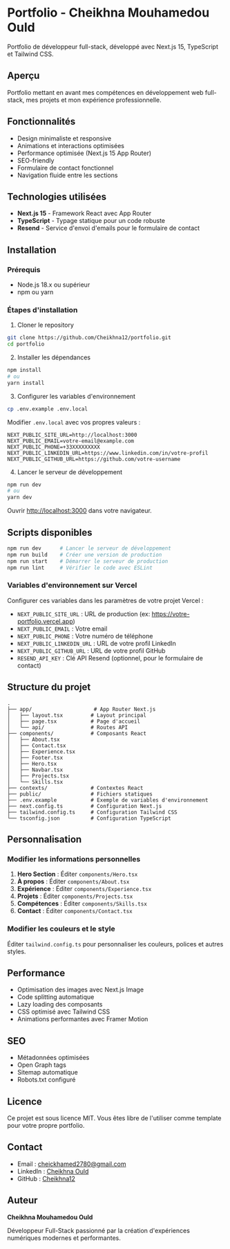 # Portfolio - Cheikhna Mouhamedou Ould

Portfolio de développeur full-stack, développé avec Next.js 15, TypeScript et Tailwind CSS.

## Aperçu

Portfolio mettant en avant mes compétences en développement web full-stack, mes projets et mon expérience professionnelle.

## Fonctionnalités

- Design minimaliste et responsive
- Animations et interactions optimisées
- Performance optimisée (Next.js 15 App Router)
- SEO-friendly
- Formulaire de contact fonctionnel
- Navigation fluide entre les sections

## Technologies utilisées

- **Next.js 15** - Framework React avec App Router
- **TypeScript** - Typage statique pour un code robuste
- **Resend** - Service d'envoi d'emails pour le formulaire de contact

## Installation

### Prérequis

- Node.js 18.x ou supérieur
- npm ou yarn

### Étapes d'installation

1. Cloner le repository

```bash
git clone https://github.com/Cheikhna12/portfolio.git
cd portfolio
```

2. Installer les dépendances

```bash
npm install
# ou
yarn install
```

3. Configurer les variables d'environnement

```bash
cp .env.example .env.local
```

Modifier `.env.local` avec vos propres valeurs :

```env
NEXT_PUBLIC_SITE_URL=http://localhost:3000
NEXT_PUBLIC_EMAIL=votre-email@example.com
NEXT_PUBLIC_PHONE=+33XXXXXXXXX
NEXT_PUBLIC_LINKEDIN_URL=https://www.linkedin.com/in/votre-profil
NEXT_PUBLIC_GITHUB_URL=https://github.com/votre-username
```

4. Lancer le serveur de développement

```bash
npm run dev
# ou
yarn dev
```

Ouvrir [http://localhost:3000](http://localhost:3000) dans votre navigateur.

## Scripts disponibles

```bash
npm run dev      # Lancer le serveur de développement
npm run build    # Créer une version de production
npm run start    # Démarrer le serveur de production
npm run lint     # Vérifier le code avec ESLint
```

### Variables d'environnement sur Vercel

Configurer ces variables dans les paramètres de votre projet Vercel :

- `NEXT_PUBLIC_SITE_URL` : URL de production (ex: https://votre-portfolio.vercel.app)
- `NEXT_PUBLIC_EMAIL` : Votre email
- `NEXT_PUBLIC_PHONE` : Votre numéro de téléphone
- `NEXT_PUBLIC_LINKEDIN_URL` : URL de votre profil LinkedIn
- `NEXT_PUBLIC_GITHUB_URL` : URL de votre profil GitHub
- `RESEND_API_KEY` : Clé API Resend (optionnel, pour le formulaire de contact)

## Structure du projet

```
.
├── app/                    # App Router Next.js
│   ├── layout.tsx         # Layout principal
│   ├── page.tsx           # Page d'accueil
│   └── api/               # Routes API
├── components/            # Composants React
│   ├── About.tsx
│   ├── Contact.tsx
│   ├── Experience.tsx
│   ├── Footer.tsx
│   ├── Hero.tsx
│   ├── Navbar.tsx
│   ├── Projects.tsx
│   └── Skills.tsx
├── contexts/              # Contextes React
├── public/                # Fichiers statiques
├── .env.example           # Exemple de variables d'environnement
├── next.config.ts         # Configuration Next.js
├── tailwind.config.ts     # Configuration Tailwind CSS
└── tsconfig.json          # Configuration TypeScript
```

## Personnalisation

### Modifier les informations personnelles

1. **Hero Section** : Éditer `components/Hero.tsx`
2. **À propos** : Éditer `components/About.tsx`
3. **Expérience** : Éditer `components/Experience.tsx`
4. **Projets** : Éditer `components/Projects.tsx`
5. **Compétences** : Éditer `components/Skills.tsx`
6. **Contact** : Éditer `components/Contact.tsx`

### Modifier les couleurs et le style

Éditer `tailwind.config.ts` pour personnaliser les couleurs, polices et autres styles.

## Performance

- Optimisation des images avec Next.js Image
- Code splitting automatique
- Lazy loading des composants
- CSS optimisé avec Tailwind CSS
- Animations performantes avec Framer Motion

## SEO

- Métadonnées optimisées
- Open Graph tags
- Sitemap automatique
- Robots.txt configuré

## Licence

Ce projet est sous licence MIT. Vous êtes libre de l'utiliser comme template pour votre propre portfolio.

## Contact

- Email : cheickhamed2780@gmail.com
- LinkedIn : [Cheikhna Ould](https://www.linkedin.com/in/cheikhna-ould-6a7689232)
- GitHub : [Cheikhna12](https://github.com/Cheikhna12)

## Auteur

**Cheikhna Mouhamedou Ould**

Développeur Full-Stack passionné par la création d'expériences numériques modernes et performantes.
